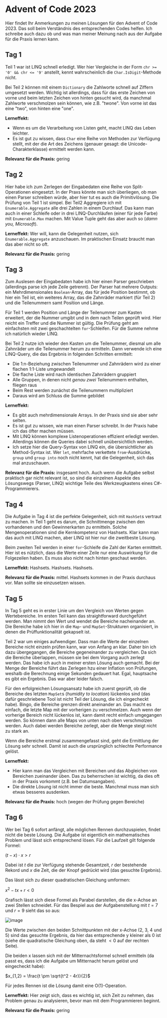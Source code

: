 # Advent of Code 2023
Hier findet Ihr Anmerkungen zu meinen Lösungen für den Advent of Code 2023. Das soll beim Verständnis des entsprechenden Codes helfen. Ich schreibe auch dazu ob und was man meiner Meinung nach aus der Aufgabe für die Praxis lernen kann.

## Tag 1

Teil 1 war ist LINQ schnell erledigt. Wer hier Vergleiche in der Form `chr >= '0' && chr <= '9'` anstellt, kennt wahrscheinlich die `Char.IsDigit`-Methode nicht.

Bei Teil 2 können mit einem `Dictionary` die Zahlworte schnell auf Ziffern umgesetzt werden. Wichtig ist allerdings, dass für das erste Zeichen von vorne und beim letzten Zeichen von hinten gesucht wird, da manchmal Zahlworte verschmolzen sein können, wie z.B. "twone". Von vorne ist das eine "two", von hinten eine "one".

**Lerneffekt:**
* Wenn es um die Verarbeitung von Listen geht, macht LINQ das Leben leichter.
* Es ist gut zu wissen, dass `Char` eine Reihe von Methoden zur Verfügung stellt, mit der die Art des Zeichens (genauer gesagt: die Unicode-Charakterklasse) ermittelt werden kann.

**Relevanz für die Praxis:** gering

## Tag 2

Hier habe ich zum Zerlegen der Eingabedaten eine Reihe von Split-Operationen eingesetzt. In der Praxs könnte man sich überliegen, ob man einen Parser schreiben würde, aber hier tut es auch die Primitivlösung. Die Prüfung von Teil 1 ist simpel. Bei Teil2 Aggregiere ich mit `Enumerable.Aggregate` alle drei Zahlen in einem Durchlauf. Das kann man auch in einer Schleife oder in drei LINQ-Durchläufen (einer für jede Farbe) mit `Enumerable.Max` machen. Mit Value Tuple geht das aber auch so (*damn you, Microsoft*).

**Lerneffekt:** Wer will, kann die Gelegenheit nutzen, sich `Enumerable.Aggregate` anzuschauen. Im praktischen Einsatz braucht man das aber nicht so oft.

**Relevanz für die Praxis:** gering

## Tag 3

Zum Auslesen der Eingabedaten habe ich hier einen Parser geschrieben (allerdings parse ich jede Zeile getrennt). Der Parser hat mehrere Outputs: ein Mehrdimensionales `Boolean`-Array, das für jede Position bestimmt, ob hier ein Teil ist, ein weiteres Array, das die Zahnräder markiert (für Teil 2) und die Teilenummern samt Position und Länge.

Für Teil 1 werden Position und Länge der Teilenummer zum Kasten erweitert, der die Nummer umgibt und in dem nach Teilen geprüft wird. Hier reicht ein Treffer und die Nummer ist gültig. Die Prüfung geht am einfachsten mit zwei geschachtelten `for`-Schleifen. Für die Summe nehme ich natürlich wieder LINQ.

Bei Teil 2 nutze ich wieder den Kasten um die Teilenummer, diesmal um alle Zahnräder um die Teilenummer herum zu ermitteln. Dann verwende ich eine LINQ-Query, die das Ergebnis in folgenden Schritten ermittelt:

* Die 1:n-Beziehung zwischen Teilenummer und Zahnrädern wird zu einer flachen 1:1-Liste umgewandelt
* Die flache Liste wird nach identischen Zahnrädern gruppiert
* Alle Gruppen, in denen nicht *genau zwei* Teilenummern enthalten, fliegen raus
* Beim Rest werden zunächst die Teilenummern multipliziert
* Daraus wird am Schluss die Summe gebildet

**Lerneffekt:**
* Es gibt auch mehrdimensionale Arrays. In der Praxis sind sie aber sehr selten.
* Es ist gut zu wissen, wie man einen Parser schreibt. In der Praxis habe ich das öfter machen müssen.
* Mit LINQ können komplexe Listenoperationen effizient erledigt werden. Allerdings können die Queries dabei schnell unübersichtlich werden.
* Ich setze hier die Query-Syntax von LINQ ein, die übersichtlicher als Method-Syntax ist. Wer `let`, mehrfache verkettete `from`-Ausdrücke, `group` und `group into` noch nicht kennt, hat die Gelegenheit, sich das mal anzuschauen.

**Relevanz für die Praxis:** insgesamt hoch. Auch wenn die Aufgabe selbst praktisch gar nicht relevant ist, so sind die einzelnen Aspekte des Lösungswegs (Parser, LINQ) wichtige Teile des Werkzeugkastens eines C#-Programmierers.

## Tag 4

Die Aufgabe in Tag 4 ist die perfekte Gelegenheit, sich mit `HashSet`s vertraut zu machen. In Teil 1 geht es darum, die Schnittmenge zwischen den vorhandenen und den Gewinnerkarten zu ermitteln. Solche Mengenoperationen sind die Kernkompetenz von Hashsets. Klar kann man das auch mit LINQ machen, aber LINQ ist hier nur die zweitbeste Lösung.

Beim zweiten Teil werden in einer `for`-Schleife die Zahl der Karten ermitttelt. Hier ist es nützlich, dass die Werte einer Zeile nur eine Auswirkung für die Folgezeilen haben. Es muss also nicht nach hinten geschaut werden.

**Lerneffekt:** Hashsets. Hashsets. Hashsets.

**Relevanz für die Praxis:** mittel. Hashsets kommen in der Praxis durchaus vor. Man sollte sie einzusetzen wissen.

## Tag 5

In Tag 5 geht es in erster Linie um den Vergleich von Werten gegen Wertebereiche. Im ersten Teil kann das straightforward durchgeführt werden. Man nimmt den Wert und wendet die Bereiche nacheinander an. Die Bereiche habe ich hier in die `Map`- und `MapSet`-Strukturen organisiert, in denen die Prüffunktionalität gekapselt ist.

Teil 2 war um einiges aufwendiger. Dass man die Werte der einzelnen Bereiche nicht einzeln prüfen kann, war von Anfang an klar. Daher bin ich dazu übergegangen, die Bereiche gegeneinander zu vergleichen. Da sich die Bereiche überlappen, müssen sie bei dem Vorgang auch zerlegt werden. Das habe ich auch in meiner ersten Lösung auch gemacht. Bei der Menge der Bereiche führt das Zerlegen hzu einer Inflation von Prüfungen, weshalb die Berechnung einige Sekunden gedauert hat. Egal, hauptsache es gibt ein Ergebnis. Das war aber leider falsch.

Für den erfolgreichen Lösungsansatz habe ich zuerst geprüft, ob die Bereiche des letzten `MapSet`s (*humidity to location*) lückenlos sind (das dafür geschriebene Tool ist nicht Teil der Lösung, die ich eingecheckt habe). Bingo, die Bereiche grenzen direkt aneinander an. Das macht es einfach, die letzte Map mit der vorherigen zu verschmelzen. Auch wenn der vorherige Bereich nicht lückenlos ist, kann damit recht einfach umgegangen werden. So können dann alle Maps von unten nach oben verschmolzen werden. Auch dabei werden Bereiche zerlegt, aber die Menge steigt nicht zu stark an.

Wenn die Bereiche erstmal zusammengefasst sind, geht die Ermittlung der Lösung sehr schnell. Damit ist auch die ursprünglich schlechte Performance gelöst.

**Lerneffekt:**
* Hier kann man das Vergleichen mit Bereichen und das Abgleichen von Bereichen zueinander üben. Das zu beherrschen ist wichtig, da dies oft in der Praxis vorkommt (z.B. bei Datumsangaben).
* Die direkte Lösung ist nicht immer die beste. Manchmal muss man sich etwas besseres ausdenken.

**Relevanz für die Praxis:** hoch (wegen der Prüfung gegen Bereiche)

## Tag 6

Wer bei Tag 6 sofort anfängt, alle möglichen Rennen durchzuspielen, findet nicht die beste Lösung. Die Aufgabe ist eigentlich ein mathematisches Problem und lässt sich entsprechend lösen. Für die Laufzeit gilt folgende Formel:

$(t - x) \cdot x > r$

Dabei ist $t$ die zur Verfügung stehende Gesamtzeit, $r$ der bestehende Rekord und $x$ die Zeit, die der Knopf gedrückt wird (das gesuchte Ergebnis).

Das lässt sich zu dieser quadratischen Gleichung umformen:

$x^2 - tx + r < 0$

Grafisch lässt sich diese Formel als Parabel darstellen, die die x-Achse an zwei Stellen schneidet. Für das Bespiel aus der Aufgabenstellung mit $t = 7$ und $r = 9$ sieht das so aus:

![image](https://github.com/sefesalterego/aoc2023/assets/34250217/4bf91cd3-bb21-4460-a092-da6d6aaa8d6e)

Die Werte zwischen den beiden Schnittpunkten mit der x-Achse (2, 3, 4 und 5) sind das gesuchte Ergebnis, da hier das entsprechende y kleiner als 0 ist (siehe die quadratische Gleichung oben, da steht $< 0$ auf der rechten Seite).

Die beiden x lassen sich mit der Mitternachtsformel schnell ermitteln (da passt es, dass ich die Aufgabe um Mitternacht herum gelöst und eingecheckt habe):

$x_{1,2} = \frac{t \pm \sqrt{t^2 - 4r}}{2}$

Für jedes Rennen ist die Lösung damit eine O(1)-Operation.

**Lerneffekt:** Hier zeigt sich, dass es wichtig ist, sich Zeit zu nehmen, das Problem genau zu analysieren, bevor man mit dem Programmieren beginnt.

**Relevanz für die Praxis:** gering


